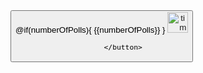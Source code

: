 <button class="reload-btn position-relative bg-transparent rounded-0 border-0 p-0">
                @if(numberOfPolls){
                  <span class="position-absolute top-0 start-70 translate-middle badge rounded-pill bg-danger text-white ">{{numberOfPolls}}</span>
                }
                <a routerLinkActive="active-tab" routerLink="polls"><img height="33" width="33" alt="timeline"
                  src="/assets/icons/poll.png" /></a>
                
              </button>
